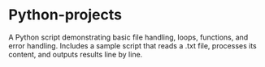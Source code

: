 # Python-projects
A Python script demonstrating basic file handling, loops, functions, and error handling. Includes a sample script that reads a .txt file, processes its content, and outputs results line by line.
